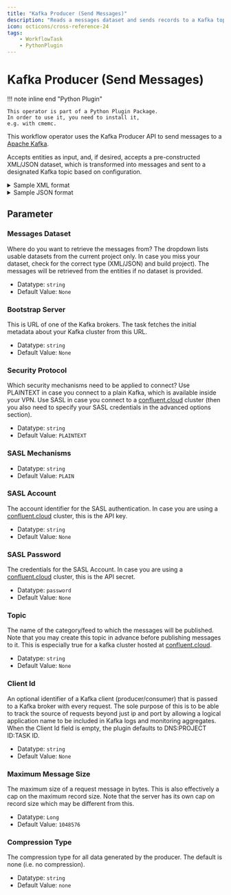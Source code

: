 ```yaml
---
title: "Kafka Producer (Send Messages)"
description: "Reads a messages dataset and sends records to a Kafka topic (Producer)."
icon: octicons/cross-reference-24
tags: 
    - WorkflowTask
    - PythonPlugin
---
```

# Kafka Producer (Send Messages)
<!-- This file was generated - DO NOT CHANGE IT MANUALLY -->

!!! note inline end "Python Plugin"

    This operator is part of a Python Plugin Package.
    In order to use it, you need to install it,
    e.g. with cmemc.

This workflow operator uses the Kafka Producer API to send
messages to a [Apache Kafka](https://kafka.apache.org/).

Accepts entities as input, and, if desired, accepts a pre-constructed XML/JSON dataset,
which is transformed into messages and sent to a designated Kafka topic based
on configuration.

<details>
  <summary>Sample XML format</summary>

  An example XML document is shown below. This document will be sent as two messages
  to the configured topic. Each message is created as a proper XML document.


```xml
    <?xml version="1.0" encoding="utf-8"?>
    <KafkaMessages>
        <Message>
        <PurchaseOrder OrderDate="1996-04-06">
            <ShipTo country="string">
            <name>string</name>
            </ShipTo>
        </PurchaseOrder>
        </Message>
        <Message>
        <PurchaseOrder OrderDate="1996-04-06">
            <ShipTo country="string">
            <name>string</name>
            </ShipTo>
        </PurchaseOrder>
        </Message>
        <Message key="TestKey" tombstone="true">will be ignored</Message>
    </KafkaMessages>
```

</details>

<details>
  <summary>Sample JSON format</summary>

  An example JSON document is shown below. This document will be sent as two messages
  to the configured topic. Each message is created as a proper JSON document.


```json
[
  {
    "message": {
      "key": "818432-942813-832642-453478",
      "headers": {
        "type": "ADD"
      },
      "content": {
        "location": ["Leipzig"],
        "obstacle": {
          "name": "Iron Bars",
          "order": "1"
        }
      }
    }
  },
  {
    "message": {
      "key": "887428-119918-570674-866526",
      "headers": {
        "type": "REMOVE"
      },
      "content": {
        "comments": "We can pass any json payload here."
      }
    }
  },
  {
    "message": {
      "key": "TestKey",
      "tombstone": true,
      "headers": {
        "h1": "v1",
        "h2": "v2"
      },
      "content": {
        "will_be_ignored": "..."
      }
    }
  }
]
```

</details>



## Parameter

### Messages Dataset

Where do you want to retrieve the messages from? The dropdown lists usable datasets from the current project only. In case you miss your dataset, check for the correct type (XML/JSON) and build project). The messages will be retrieved from the entities if no dataset is provided.

- Datatype: `string`
- Default Value: `None`



### Bootstrap Server

This is URL of one of the Kafka brokers. The task fetches the initial metadata about your Kafka cluster from this URL.

- Datatype: `string`
- Default Value: `None`



### Security Protocol

Which security mechanisms need to be applied to connect? Use PLAINTEXT in case you connect to a plain Kafka, which is available inside your VPN. Use SASL in case you connect to a [confluent.cloud](https://confluent.cloud) cluster (then you also need to specify your SASL credentials in the advanced options section).

- Datatype: `string`
- Default Value: `PLAINTEXT`



### SASL Mechanisms



- Datatype: `string`
- Default Value: `PLAIN`



### SASL Account

The account identifier for the SASL authentication. In case you are using a [confluent.cloud](https://confluent.cloud) cluster, this is the API key.

- Datatype: `string`
- Default Value: `None`



### SASL Password

The credentials for the SASL Account. In case you are using a [confluent.cloud](https://confluent.cloud) cluster, this is the API secret.

- Datatype: `password`
- Default Value: `None`



### Topic

The name of the category/feed to which the messages will be published. Note that you may create this topic in advance before publishing messages to it. This is especially true for a kafka cluster hosted at [confluent.cloud](https://confluent.cloud).

- Datatype: `string`
- Default Value: `None`



### Client Id

An optional identifier of a Kafka client (producer/consumer) that is passed to a Kafka broker with every request. The sole purpose of this is to be able to track the source of requests beyond just ip and port by allowing a logical application name to be included in Kafka logs and monitoring aggregates. When the Client Id field is empty, the plugin defaults to DNS:PROJECT ID:TASK ID.

- Datatype: `string`
- Default Value: `None`



### Maximum Message Size

The maximum size of a request message in bytes. This is also effectively a cap on the maximum record size. Note that the server has its own cap on record size which may be different from this.

- Datatype: `Long`
- Default Value: `1048576`



### Compression Type

The compression type for all data generated by the producer. The default is none (i.e. no compression).

- Datatype: `string`
- Default Value: `none`



